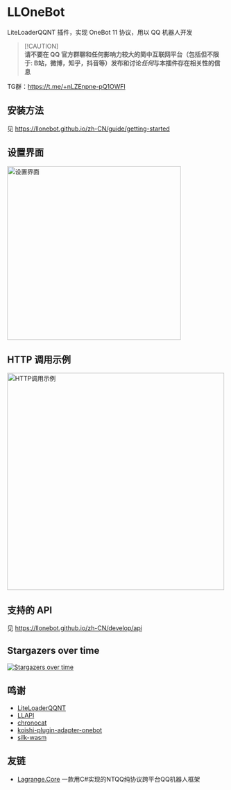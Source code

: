 # LLOneBot

LiteLoaderQQNT 插件，实现 OneBot 11 协议，用以 QQ 机器人开发

> [!CAUTION]\
> **请不要在 QQ 官方群聊和任何影响力较大的简中互联网平台（包括但不限于: B站，微博，知乎，抖音等）发布和讨论*任何*与本插件存在相关性的信息**

TG群：<https://t.me/+nLZEnpne-pQ1OWFl>

## 安装方法

见 <https://llonebot.github.io/zh-CN/guide/getting-started>

## 设置界面

<img src="./doc/image/setting.png" width="400px" alt="设置界面"/>

## HTTP 调用示例

<img src="./doc/image/example.jpg" width="500px" alt="HTTP调用示例"/>

## 支持的 API

见 <https://llonebot.github.io/zh-CN/develop/api>

## Stargazers over time

[![Stargazers over time](https://starchart.cc/LLOneBot/LLOneBot.svg?variant=adaptive)](https://starchart.cc/LLOneBot/LLOneBot)

## 鸣谢

- [LiteLoaderQQNT](https://liteloaderqqnt.github.io/guide/install.html)
- [LLAPI](https://github.com/Night-stars-1/LiteLoaderQQNT-Plugin-LLAPI)
- [chronocat](https://github.com/chrononeko/chronocat/)
- [koishi-plugin-adapter-onebot](https://github.com/koishijs/koishi-plugin-adapter-onebot)
- [silk-wasm](https://github.com/idranme/silk-wasm)

## 友链

- [Lagrange.Core](https://github.com/LagrangeDev/Lagrange.Core) 一款用C#实现的NTQQ纯协议跨平台QQ机器人框架
